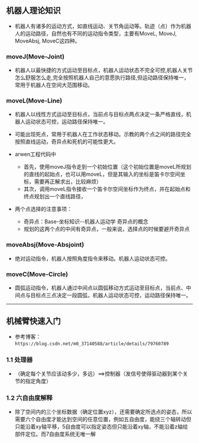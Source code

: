 ## 机器人理论知识

+ 机器人有诸多的运动方式，如直线运动、关节角运动等。轨迹（点）作为机器人的运动路径，自然也有不同的运动指令类型，主要有MoveL, MoveJ, MoveAbsj, MoveC这四种。

### moveJ(Move-Joint)

+ 机器人以最快捷的方式运动至目标点，机器人运动状态不完全可控,机器人关节怎么舒服怎么走,完全按照机器人自己的意愿执行路径,但运动路径保持唯一，常用于机器人在空间大范围移动。

### moveL(Move-Line)

+ 机器人以线性方式运动至目标点，当前点与目标点两点决定一条严格直线，机器人运动状态可控，运动路径保持唯一。
+ 可能出现死点，常用于机器人在工作状态移动。示教的两个点之间的路径完全按照直线运动，奇异点和死机的可能性更大。

+ arwen工程代码中
  + 首先，使用moveJ指令走到一个初始位置（这个初始位置是moveL所规划的直线的起始点，也可以用moveL，但是其输入的坐标是笛卡尔空间坐标，需要再正解求出，比较麻烦）
  + 其次，调用moveL指令接收一个笛卡尔空间坐标作为终点，并在起始点和终点规划出一个直线路径，

+ 两个点选择的注意事项：
  + 奇异点：Base-坐标知识--机器人运动学 奇异点的概念
  + 规划的这两个点的中间有奇异点，一般来说，选择点的时候要避开奇异点

### moveAbsj(Move-Absjoint)

+ 绝对运动指令，机器人按照角度指令来移动。机器人运动状态可控。

### moveC(Move-Circle)

+ 圆弧运动指令，机器人通过中间点以圆弧移动方式运动至目标点，当前点、中间点与目标点三点决定一段圆弧，机器人运动状态可控，运动路径保持唯一。

----------------------------------------------------------------------------------------------------------------

## 机械臂快速入门

+ 参考博客：`https://blog.csdn.net/m0_37140588/article/details/79760789`

### 1.1 处理器

+ （确定每个关节应该动多少，多远）==>控制器（发信号使得驱动器到某个关节的指定角度）

### 1.2 六自由度解释

+ 除了空间内的三个坐标数据（确定位置xyz），还需要确定所选点的姿态，所以需要六个自由度才能达到空间的任意位置，例如五自由度，能绕三个轴转动但只能沿着xy轴平移，5自由度可以指定姿态但只能沿着xy轴，不能沿着z轴给部件定位。而7自由度系统无唯一解